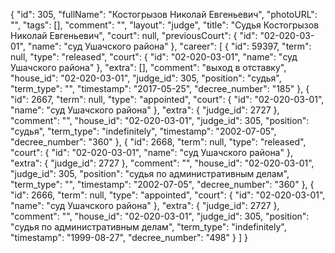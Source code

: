 {
    "id": 305,
    "fullName": "Костогрызов Николай Евгеньевич",
    "photoURL": "",
    "tags": [],
    "comment": "",
    "layout": "judge",
    "title": "Судья Костогрызов Николай Евгеньевич",
    "court": null,
    "previousCourt": {
        "id": "02-020-03-01",
        "name": "суд Ушачского района"
    },
    "career": [
        {
            "id": 59397,
            "term": null,
            "type": "released",
            "court": {
                "id": "02-020-03-01",
                "name": "суд Ушачского района"
            },
            "extra": [],
            "comment": "выход в отставку",
            "house_id": "02-020-03-01",
            "judge_id": 305,
            "position": "судья",
            "term_type": "",
            "timestamp": "2017-05-25",
            "decree_number": "185"
        },
        {
            "id": 2667,
            "term": null,
            "type": "appointed",
            "court": {
                "id": "02-020-03-01",
                "name": "суд Ушачского района"
            },
            "extra": {
                "judge_id": 2727
            },
            "comment": "",
            "house_id": "02-020-03-01",
            "judge_id": 305,
            "position": "судья",
            "term_type": "indefinitely",
            "timestamp": "2002-07-05",
            "decree_number": "360"
        },
        {
            "id": 2668,
            "term": null,
            "type": "released",
            "court": {
                "id": "02-020-03-01",
                "name": "суд Ушачского района"
            },
            "extra": {
                "judge_id": 2727
            },
            "comment": "",
            "house_id": "02-020-03-01",
            "judge_id": 305,
            "position": "судья по административным делам",
            "term_type": "",
            "timestamp": "2002-07-05",
            "decree_number": "360"
        },
        {
            "id": 2666,
            "term": null,
            "type": "appointed",
            "court": {
                "id": "02-020-03-01",
                "name": "суд Ушачского района"
            },
            "extra": {
                "judge_id": 2727
            },
            "comment": "",
            "house_id": "02-020-03-01",
            "judge_id": 305,
            "position": "судья по административным делам",
            "term_type": "indefinitely",
            "timestamp": "1999-08-27",
            "decree_number": "498"
        }
    ]
}